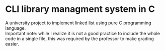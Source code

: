 # CLI library managment system in C
A university project to implement linked list using pure C programming language.<br />
Important note: while I realize it is not a good practice to include the whole code in a single file, this was required by the professor to make grading easier.
